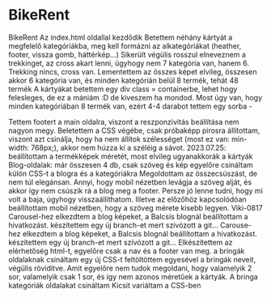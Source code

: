 # BikeRent
BikeRent
Az index.html oldallal kezdődik
Betettem néhány kártyát a megfelelő kategóriákba, meg kell formázni az alkategóriákat (heather, footer, vissza gomb, háttérkép...)
Sikerült végülis rosszul elneveznem a trekkinget, az cross akart lenni, úgyhogy nem 7 kategória van, hanem 6. Trekking nincs, cross van.
Lementettem az összes képet elvileg, összesen akkor 6 kategória van, és minden kategórián belül 8 termék, tehát 48 termék
A kártyákat betettem egy div class = containerbe, lehet hogy felesleges, de ez a mániám :D de kiveszem ha mondod.
Most úgy van, hogy minden kategóriában 8 termék van, ezért 4-4 darabot tettem egy sorba - <div class="col-sm-3">
Tettem footert a main oldalra, viszont a reszponzivitás beállítása nem nagyon megy. Beletettem a CSS végébe, csak próbaképp pirosra állítottam, viszont azt csinálja, hogy ha nem állítok szélességet (most ez van: min-width: 768px;), akkor nem húzza ki a széléig a sávot.
2023.07.25: beállítottam a termékképek méretét, most elvileg ugyanakkorák a kártyák
Blog-oldalak: már összesen 4  db, csak szöveg és kép egyelőre
csináltam külön CSS-t a blogra és a kategóriákra
Megoldottam az összecsúszást, de nem túl elegánsan. Annyi, hogy mobil nézetben levágja a szöveg alját, és akkor így nem csúszik rá a blog meg a footer. Persze jó lenne tudni, hogy mi volt a baja, úgyhogy visszaállíthatom.
Illetve az előzőhöz kapcsolódóan beállítottam mobil nézetben, hogy a szöveg mérete kisebb legyen.
 Viki-0817
Carousel-hez elkezdtem a blog képeket, a Balcsis blognál beállítottam a hivatkozást.
készítettem egy új branch-et mert szívózott a git...
Carouse-hez elkezdtem a blog képeket, a Balcsis blognál beállítottam a hivatkozást.
készítettem egy új branch-et mert szívózott a git...
Elkészítettem az elérhetőség html-t, egyelőre csak a nav és a footer van meg.
a bringák oldalaknak csináltam egy új CSS-t
feltöltöttem egyesével a bringák neveit, végülis rövidítve. Amit egyelőre nem tudok megoldani, hogy valamelyik 2 sor, valamelyik csak 1 sor, és így nem azonos méretűek a kártyák.
A bringa kategóriák oldalakat csináltam
Kicsit variáltam a CSS-ben